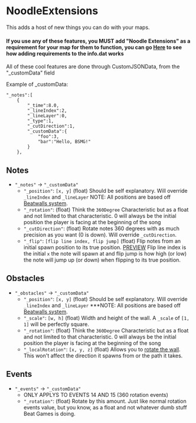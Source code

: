 # NoodleExtensions

This adds a host of new things you can do with your maps.

#### If you use any of these features, you MUST add "Noodle Extensions" as a requirement for your map for them to function, you can go [Here](https://github.com/Kylemc1413/SongCore/blob/master/README.md) to see how adding requirements to the info.dat works

All of these cool features are done through CustomJSONData, from the "_customData" field

Example of _customData:

    "_notes":[
        {
            "_time":8.0,
            "_lineIndex":2,
            "_lineLayer":0,
            "_type":1,
            "_cutDirection":1,
            "_customData":{
                "foo":3,
                "bar":"Hello, BSMG!"
            }
        },

## Notes
  * `"_notes"` -> `"_customData"`
    * `"_position"`: `[x, y]` (float) Should be self explanatory. Will override `_lineIndex` and `_lineLayer` NOTE: All positions are based off [Beatwalls system](https://camo.githubusercontent.com/295a4c05e569c99c6bf07cfabda8d80afdec1b7d/68747470733a2f2f692e696d6775722e636f6d2f557a37614944672e706e673d31303078313030).
    * `"_rotation"`: (float) Think the `360Degree` Characteristic but as a float and not limited to that characteristic. 0 will always be the initial position the player is facing at the beginning of the song
    * `"_cutDirection"`: (float) Rotate notes 360 degrees with as much precision as you want (0 is down). Will override `_cutDirection`.
    * `"_flip"`: `[flip line index, flip jump]` (float) Flip notes from an initial spawn position to its true position. [PREVIEW](https://streamable.com/9o2puz) Flip line index is the initial `x` the note will spawn at and flip jump is how high (or low) the note will jump up (or down) when flipping to its true position.

## Obstacles
  * `"_obstacles"` -> `"_customData"`
    * `"_position"`: `[x, y]` (float) Should be self explanatory. Will override `_lineIndex` and `_lineLayer` ***NOTE: All positions are based off [Beatwalls system](https://camo.githubusercontent.com/295a4c05e569c99c6bf07cfabda8d80afdec1b7d/68747470733a2f2f692e696d6775722e636f6d2f557a37614944672e706e673d31303078313030).
    * `"_scale"`: `[w, h]` (float) Width and height of the wall. A `_scale` of `[1, 1]` will be perfectly square.
    * `"_rotation"`: (float) Think the `360Degree` Characteristic but as a float and not limited to that characteristic. 0 will always be the initial position the player is facing at the beginning of the song
    * `"_localRotation"`: `[x, y, z]` (float) Allows you to [rotate the wall](https://cdn.discordapp.com/attachments/642393483000283146/695698691943825559/unknown.png). This won't affect the direction it spawns from or the path it takes.

## Events
  * `"_events"` -> `"_customData"`
    * ONLY APPLYS TO EVENTS 14 AND 15 (360 rotation events)
    * `"_rotation"`: (float) Rotate by this amount. Just like normal rotation events value, but you know, as a float and not whatever dumb stuff Beat Games is doing.
